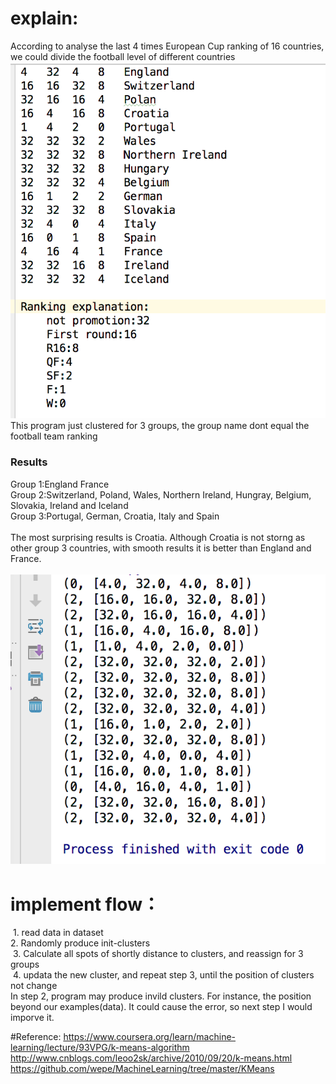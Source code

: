 # explain:
  According to analyse the last 4 times European Cup ranking of 16 countries, we could divide the football level of different countries<br>
  ![](examples.png)<br>
  This program just clustered for 3 groups, the group name dont equal the football team ranking<br>
  
### Results
Group 1:England France<br>
  Group 2:Switzerland, Poland, Wales, Northern Ireland, Hungray, Belgium, Slovakia, Ireland and Iceland<br>
  Group 3:Portugal, German, Croatia, Italy and Spain<br>
  <br>
The most surprising results is Croatia. Although Croatia is not storng as other group 3 countries, with smooth results it is better than England and France.<br>
<br>
  ![](results.png)<br>
# implement flow：
  1. read data in dataset<br>
  2. Randomly produce init-clusters<br>
  3. Calculate all spots of shortly distance to clusters, and reassign for 3 groups <br>
  4. updata the new cluster, and repeat step 3, until the position of clusters not change<br>
In step 2, program may produce invild clusters. For instance, the position beyond our examples(data). It could cause the error, so next step I would imporve it.<br>
  
#Reference:
https://www.coursera.org/learn/machine-learning/lecture/93VPG/k-means-algorithm <br>
http://www.cnblogs.com/leoo2sk/archive/2010/09/20/k-means.html  <br>
https://github.com/wepe/MachineLearning/tree/master/KMeans <br>
